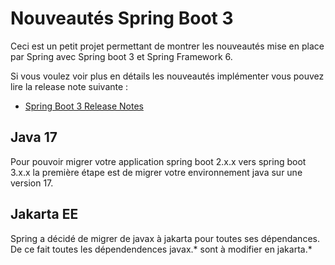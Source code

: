 # Nouveautés Spring Boot 3

Ceci est un petit projet permettant de montrer les nouveautés mise en place par Spring avec Spring boot 3 et Spring Framework 6.

Si vous voulez voir plus en détails les nouveautés implémenter vous pouvez lire la release note suivante :

- [Spring Boot 3 Release Notes](https://github.com/spring-projects/spring-boot/wiki/Spring-Boot-3.0-Release-Notes)

## Java 17

Pour pouvoir migrer votre application spring boot 2.x.x vers spring boot 3.x.x la première étape est de migrer votre environnement java sur une version 17.

## Jakarta EE 

Spring a décidé de migrer de javax à jakarta pour toutes ses dépendances. De ce fait toutes les dépendendences javax.* sont à modifier en jakarta.*
